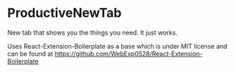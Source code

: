 # ProductiveNewTab

New tab that shows you the things you need. It just works.

Uses React-Extension-Boilerplate as a base which is under MIT license and can be found at https://github.com/WebExp0528/React-Extension-Boilerplate 

